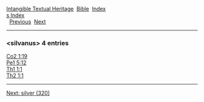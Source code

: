 [Intangible Textual Heritage](../../index)  [Bible](../index) 
[Index](index)   
[s Index](_s_)  
  [Previous](c10447)  [Next](c10449) 

------------------------------------------------------------------------

### &lt;silvanus&gt; 4 entries

[Co2 1:19](../kjv/co2001.htm#019)  
[Pe1 5:12](../kjv/pe1005.htm#012)  
[Th1 1:1](../kjv/th1001.htm#001)  
[Th2 1:1](../kjv/th2001.htm#001)  

------------------------------------------------------------------------

[Next: silver (320)](c10449)
